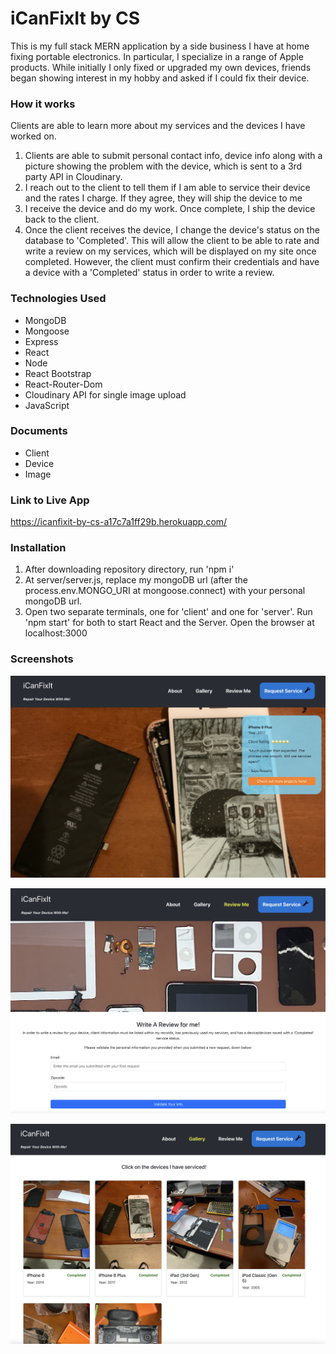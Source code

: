 # iCanFixIt by CS

This is my full stack MERN application by a side business I have at home fixing portable electronics. In particular, I specialize in a range of Apple products. While initially I only fixed or upgraded my own devices, friends began showing interest in my hobby and asked if I could fix their device.


### How it works
Clients are able to learn more about my services and the devices I have worked on. 
1. Clients are able to submit personal contact info, device info along with a picture showing the problem with the device, which is sent to a 3rd party API in Cloudinary.
2. I reach out to the client to tell them if I am able to service their device and the rates I charge. If they agree, they will ship the device to me
3. I receive the device and do my work. Once complete, I ship the device back to the client.
4. Once the client receives the device, I change the device's status on the database to 'Completed'. This will allow the client to be able to rate and write a review on my services, which will be displayed on my site once completed. However, the client must confirm their credentials and have a device with a 'Completed' status in order to write a review. 

### Technologies Used
- MongoDB
- Mongoose
- Express
- React
- Node
- React Bootstrap
- React-Router-Dom
- Cloudinary API for single image upload
- JavaScript

### Documents
- Client
- Device
- Image

### Link to Live App
https://icanfixit-by-cs-a17c7a1ff29b.herokuapp.com/ 

### Installation
1. After downloading repository directory, run 'npm i'
2. At server/server.js, replace my mongoDB url (after the process.env.MONGO_URI at mongoose.connect) with your personal mongoDB url. 
3. Open two separate terminals, one for 'client' and one for 'server'. Run 'npm start' for both to start React and the Server. Open the browser at localhost:3000


### Screenshots
![screenshot-1](./screenshots/1.png)

![screenshot-2](./screenshots/2.png)

![screenshot-3](./screenshots/3.png)

